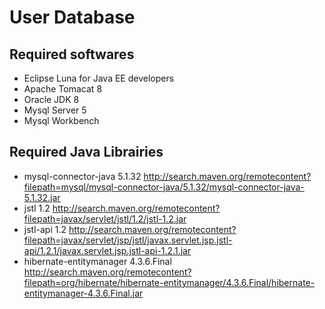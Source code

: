 # User Database

## Required softwares

* Eclipse Luna for Java EE developers
* Apache Tomacat 8
* Oracle JDK 8
* Mysql Server 5
* Mysql Workbench

## Required Java Librairies

* mysql-connector-java 5.1.32 http://search.maven.org/remotecontent?filepath=mysql/mysql-connector-java/5.1.32/mysql-connector-java-5.1.32.jar
* jstl 1.2 http://search.maven.org/remotecontent?filepath=javax/servlet/jstl/1.2/jstl-1.2.jar
* jstl-api 1.2 http://search.maven.org/remotecontent?filepath=javax/servlet/jsp/jstl/javax.servlet.jsp.jstl-api/1.2.1/javax.servlet.jsp.jstl-api-1.2.1.jar
* hibernate-entitymanager 4.3.6.Final http://search.maven.org/remotecontent?filepath=org/hibernate/hibernate-entitymanager/4.3.6.Final/hibernate-entitymanager-4.3.6.Final.jar
